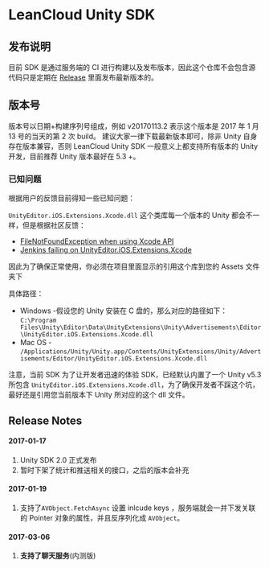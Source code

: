 # LeanCloud Unity SDK


## 发布说明

目前 SDK 是通过服务端的 CI 进行构建以及发布版本，因此这个仓库不会包含源代码只是定期在 [Release](https://github.com/leancloud/unity-sdk/releases) 里面发布最新版本的。

## 版本号
版本号以日期+构建序列号组成，例如 v20170113.2 表示这个版本是 2017 年 1 月 13 号的当天的第 2 次 build。
建议大家一律下载最新版本即可，除非 Unity 自身存在版本兼容，否则 LeanCloud Unity SDK 一般意义上都支持所有版本的 Unity 开发，目前推荐 Unity 版本最好在 5.3 +。


### 已知问题
根据用户的反馈目前得知一些已知问题：

`UnityEditor.iOS.Extensions.Xcode.dll` 这个类库每一个版本的 Unity 都会不一样，但是根据社区反馈：

 - [FileNotFoundException when using Xcode API](http://answers.unity3d.com/questions/1148953/jenkins-failing-on-unityeditoriosextensionsxcode.html)
 - [Jenkins failing on UnityEditor.iOS.Extensions.Xcode](http://answers.unity3d.com/questions/1016975/filenotfoundexception-when-using-xcode-api.html)

 因此为了确保正常使用，你必须在项目里面显示的引用这个库到您的 Assets 文件夹下

 具体路径：

- Windows -假设您的 Unity 安装在 C 盘的，那么对应的路径如下： `C:\Program Files\Unity\Editor\Data\UnityExtensions\Unity\Advertisements\Editor\UnityEditor.iOS.Extensions.Xcode.dll`
- Mac OS - `/Applications/Unity/Unity.app/Contents/UnityExtensions/Unity/Advertisements/Editor/UnityEditor.iOS.Extensions.Xcode.dll`

注意，当前 SDK 为了让开发者迅速的体验 SDK，已经默认内置了一个 Unity v5.3 所包含 `UnityEditor.iOS.Extensions.Xcode.dll`，为了确保开发者不踩这个坑，最好还是引用您当前版本下 Unity 所对应的这个 dll 文件。


## Release Notes

#### 2017-01-17
1. Unity SDK 2.0 正式发布
2. 暂时下架了统计和推送相关的接口，之后的版本会补充

#### 2017-01-19
1. 支持了`AVObject.FetchAsync` 设置 inlcude keys ，服务端就会一并下发关联的 Pointer 对象的属性，并且反序列化成 `AVObject`。


#### 2017-03-06
1. **支持了聊天服务**(内测版)


